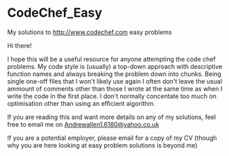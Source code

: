 CodeChef_Easy
=============

My solutions to http://www.codechef.com easy problems

Hi there!

I hope this will be a useful resource for anyone attempting the code chef problems. My code style is (usually) a top-down approach with descriptive function names and  always breaking the problem down into chunks.  Being single one-off files that I won't likely use again I often don't leave the usual ammount of comments other than those I wrote at the same time as when I write the code in the first place. I don't normally concentate too much on optimisation other than using an efficient algorithm. 

If you are reading this and want more details on any of my solutions, feel free to email me on Andrewallen1.6180@yahoo.co.uk

If you are a potential employer, please email for a copy of my CV (though why you are here looking at easy problem solutions is beyond me)
